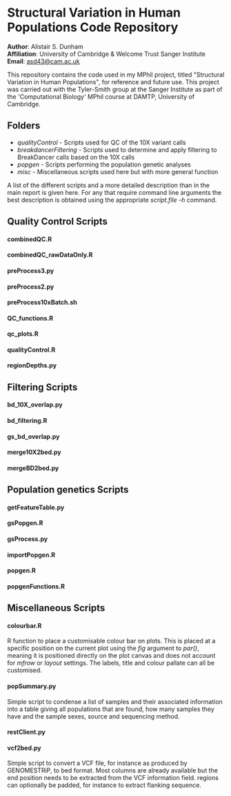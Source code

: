 # Structural Variation in Human Populations Code Repository
**Author**: Alistair S. Dunham  
**Affiliation**: University of Cambridge & Welcome Trust Sanger Institute  
**Email**: asd43@cam.ac.uk

This repository contains the code used in my MPhil project, titled "Structural Variation in Human Populations", for reference and future use. This project was carried out with the Tyler-Smith group at the Sanger Institute as part of the 'Computational Biology' MPhil course at DAMTP, University of Cambridge.

## Folders
* *qualityControl* - Scripts used for QC of the 10X variant calls
* *breakdancerFiltering* - Scripts used to determine and apply filtering to BreakDancer calls based on the 10X calls
* *popgen* - Scripts performing the population genetic analyses
* *misc* - Miscellaneous scripts used here but with more general function

A list of the different scripts and a more detailed description than in the main report is given here. For any that require command line arguments the best description is obtained using the appropriate *script.file -h* command.

## Quality Control Scripts
#### combinedQC.R
#### combinedQC_rawDataOnly.R
#### preProcess3.py
#### preProcess2.py
#### preProcess10xBatch.sh
#### QC_functions.R
#### qc_plots.R
#### qualityControl.R
#### regionDepths.py

## Filtering Scripts
#### bd_10X_overlap.py
#### bd_filtering.R
#### gs_bd_overlap.py
#### merge10X2bed.py
#### mergeBD2bed.py

## Population genetics Scripts
#### getFeatureTable.py
#### gsPopgen.R
#### gsProcess.py
#### importPopgen.R
#### popgen.R
#### popgenFunctions.R

## Miscellaneous Scripts
#### colourbar.R
R function to place a customisable colour bar on plots. This is placed at a specific position on the current plot using the *fig* argument to *par()*, meaning it is positioned directly on the plot canvas and does not account for *mfrow* or *layout* settings. The labels, title and colour pallate can all be customised.

#### popSummary.py
Simple script to condense a list of samples and their associated information into a table giving all populations that are found, how many samples they have and the sample sexes, source and sequencing method.
#### restClient.py

#### vcf2bed.py
Simple script to convert a VCF file, for instance as produced by GENOMESTRiP, to bed format. Most columns are already available but the end position needs to be extracted from the VCF information field. regions can optionally be padded, for
 instance to extract flanking sequence.

